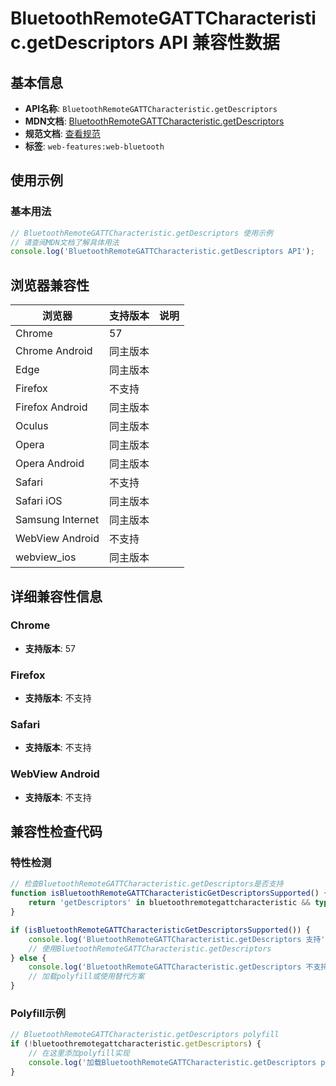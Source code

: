 # BluetoothRemoteGATTCharacteristic.getDescriptors API 兼容性数据

## 基本信息

- **API名称**: `BluetoothRemoteGATTCharacteristic.getDescriptors`
- **MDN文档**: [BluetoothRemoteGATTCharacteristic.getDescriptors](https://developer.mozilla.org/docs/Web/API/BluetoothRemoteGATTCharacteristic/getDescriptors)
- **规范文档**: [查看规范](https://webbluetoothcg.github.io/web-bluetooth/#dom-bluetoothremotegattcharacteristic-getdescriptors)
- **标签**: `web-features:web-bluetooth`

## 使用示例

### 基本用法

```javascript
// BluetoothRemoteGATTCharacteristic.getDescriptors 使用示例
// 请查阅MDN文档了解具体用法
console.log('BluetoothRemoteGATTCharacteristic.getDescriptors API');
```

## 浏览器兼容性

| 浏览器 | 支持版本 | 说明 |
|--------|----------|------|
| Chrome | 57 |  |
| Chrome Android | 同主版本 |  |
| Edge | 同主版本 |  |
| Firefox | 不支持 |  |
| Firefox Android | 同主版本 |  |
| Oculus | 同主版本 |  |
| Opera | 同主版本 |  |
| Opera Android | 同主版本 |  |
| Safari | 不支持 |  |
| Safari iOS | 同主版本 |  |
| Samsung Internet | 同主版本 |  |
| WebView Android | 不支持 |  |
| webview_ios | 同主版本 |  |

## 详细兼容性信息

### Chrome

- **支持版本**: 57

### Firefox

- **支持版本**: 不支持

### Safari

- **支持版本**: 不支持

### WebView Android

- **支持版本**: 不支持

## 兼容性检查代码

### 特性检测

```javascript
// 检查BluetoothRemoteGATTCharacteristic.getDescriptors是否支持
function isBluetoothRemoteGATTCharacteristicGetDescriptorsSupported() {
    return 'getDescriptors' in bluetoothremotegattcharacteristic && typeof bluetoothremotegattcharacteristic.getDescriptors === 'function';
}

if (isBluetoothRemoteGATTCharacteristicGetDescriptorsSupported()) {
    console.log('BluetoothRemoteGATTCharacteristic.getDescriptors 支持');
    // 使用BluetoothRemoteGATTCharacteristic.getDescriptors
} else {
    console.log('BluetoothRemoteGATTCharacteristic.getDescriptors 不支持，需要polyfill');
    // 加载polyfill或使用替代方案
}
```

### Polyfill示例

```javascript
// BluetoothRemoteGATTCharacteristic.getDescriptors polyfill
if (!bluetoothremotegattcharacteristic.getDescriptors) {
    // 在这里添加polyfill实现
    console.log('加载BluetoothRemoteGATTCharacteristic.getDescriptors polyfill');
}
```

